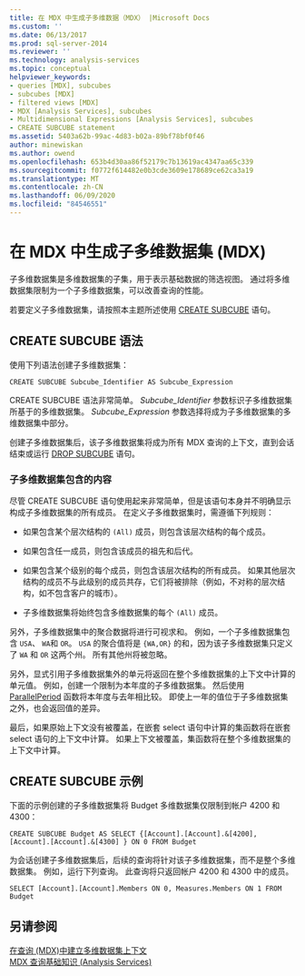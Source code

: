 ```yaml
---
title: 在 MDX 中生成子多维数据（MDX） |Microsoft Docs
ms.custom: ''
ms.date: 06/13/2017
ms.prod: sql-server-2014
ms.reviewer: ''
ms.technology: analysis-services
ms.topic: conceptual
helpviewer_keywords:
- queries [MDX], subcubes
- subcubes [MDX]
- filtered views [MDX]
- MDX [Analysis Services], subcubes
- Multidimensional Expressions [Analysis Services], subcubes
- CREATE SUBCUBE statement
ms.assetid: 5403a62b-99ac-4d83-b02a-89bf78bf0f46
author: minewiskan
ms.author: owend
ms.openlocfilehash: 653b4d30aa86f52179c7b13619ac4347aa65c339
ms.sourcegitcommit: f0772f614482e0b3cde3609e178689ce62ca3a19
ms.translationtype: MT
ms.contentlocale: zh-CN
ms.lasthandoff: 06/09/2020
ms.locfileid: "84546551"
---
```

# <a name="building-subcubes-in-mdx-mdx"></a>在 MDX 中生成子多维数据集 (MDX)
  子多维数据集是多维数据集的子集，用于表示基础数据的筛选视图。 通过将多维数据集限制为一个子多维数据集，可以改善查询的性能。  
  
 若要定义子多维数据集，请按照本主题所述使用 [CREATE SUBCUBE](/sql/mdx/mdx-data-definition-create-subcube) 语句。  
  
## <a name="create-subcube-syntax"></a>CREATE SUBCUBE 语法  
 使用下列语法创建子多维数据集：  
  
```  
CREATE SUBCUBE Subcube_Identifier AS Subcube_Expression  
```  
  
 CREATE SUBCUBE 语法非常简单。 *Subcube_Identifier* 参数标识子多维数据集所基于的多维数据集。 *Subcube_Expression* 参数选择将成为子多维数据集的多维数据集中部分。  
  
 创建子多维数据集后，该子多维数据集将成为所有 MDX 查询的上下文，直到会话结束或运行 [DROP SUBCUBE](/sql/mdx/mdx-data-definition-drop-subcube) 语句。  
  
### <a name="what-a-subcube-contains"></a>子多维数据集包含的内容  
 尽管 CREATE SUBCUBE 语句使用起来非常简单，但是该语句本身并不明确显示构成子多维数据集的所有成员。 在定义子多维数据集时，需遵循下列规则：  
  
-   如果包含某个层次结构的 `(All)` 成员，则包含该层次结构的每个成员。  
  
-   如果包含任一成员，则包含该成员的祖先和后代。  
  
-   如果包含某个级别的每个成员，则包含该层次结构的所有成员。 如果其他层次结构的成员不与此级别的成员共存，它们将被排除（例如，不对称的层次结构，如不包含客户的城市）。  
  
-   子多维数据集将始终包含多维数据集的每个 `(All)` 成员。  
  
 另外，子多维数据集中的聚合数据将进行可视求和。 例如，一个子多维数据集包含 `USA`、 `WA`和 `OR`。 `USA` 的聚合值将是 `{WA,OR}` 的和，因为该子多维数据集只定义了 `WA` 和 `OR` 这两个州。 所有其他州将被忽略。  
  
 另外，显式引用子多维数据集外的单元将返回在整个多维数据集的上下文中计算的单元值。 例如，创建一个限制为本年度的子多维数据集。 然后使用 [ParallelPeriod](/sql/mdx/parallelperiod-mdx) 函数将本年度与去年相比较。 即使上一年的值位于子多维数据集之外，也会返回值的差异。  
  
 最后，如果原始上下文没有被覆盖，在嵌套 select 语句中计算的集函数将在嵌套 select 语句的上下文中计算。 如果上下文被覆盖，集函数将在整个多维数据集的上下文中计算。  
  
## <a name="create-subcube-example"></a>CREATE SUBCUBE 示例  
 下面的示例创建的子多维数据集将 Budget 多维数据集仅限制到帐户 4200 和 4300：  
  
 `CREATE SUBCUBE Budget AS SELECT {[Account].[Account].&[4200], [Account].[Account].&[4300] } ON 0 FROM Budget`  
  
 为会话创建子多维数据集后，后续的查询将针对该子多维数据集，而不是整个多维数据集。 例如，运行下列查询。 此查询将只返回帐户 4200 和 4300 中的成员。  
  
 `SELECT [Account].[Account].Members ON 0, Measures.Members ON 1 FROM Budget`  
  
## <a name="see-also"></a>另请参阅  
 [在查询 &#40;MDX&#41;中建立多维数据集上下文](establishing-cube-context-in-a-query-mdx.md)   
 [MDX 查询基础知识 (Analysis Services)](mdx-query-fundamentals-analysis-services.md)  
  
  
